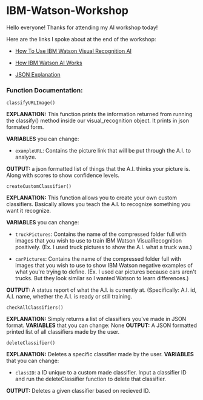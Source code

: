 # IBM-Watson-Workshop

Hello everyone! Thanks for attending my AI workshop today!

Here are the links I spoke about at the end of the workshop:	

 - [How To Use IBM Watson Visual Recognition AI](https://www.ibm.com/watson/developercloud/visual-recognition/api/v3/?python#introduction)

 - [How IBM Watson AI Works](https://console.bluemix.net/docs/services/visual-recognition/customizing.html#structure)

 - [JSON Explanation](http://www.json.org/)

### Function Documentation:

    classifyURLImage()
**EXPLANATION:** This function prints the information returned from running the classify() method inside our visual_recognition
								object. It prints in json formated form.
								
**VARIABLES** you can change:

 - `exampleURL`: Contains the picture link that will be put through the A.I. to analyze.

**OUTPUT:** a json formatted list of things that the A.I. thinks your picture is. Along with scores to show confidence levels.

    createCustomClassifier()


**EXPLANATION:** This function allows you to create your own custom classifiers. Basically allows you teach the A.I. to recognize something you want it recognize.

**VARIABLES** you can change:   

 - `truckPictures`: Contains the name of the compressed folder full with images that you wish to use to train IBM Watson VisualRecognition positively. (Ex. I used truck pictures to show the A.I. what a truck was.)

   

 - `carPictures`: Contains the name of the compressed folder full with images that you wish to use to show IBM Watson negative examples of what you're trying to define. (Ex. I used car pictures because cars aren't trucks. But they look similar so I wanted Watson to learn differences.)

**OUTPUT:** A status report of what the A.I. is currently at. (Specifically: A.I. id, A.I. name, whether the A.I. is ready or still training.


	checkAllClassifiers() 

**EXPLANATION:** Simply returns a list of classifiers you've made in JSON format.
**VARIABLES** that you can change: 
None
**OUTPUT:** A JSON formatted printed list of all classifiers made by the user.

	deleteClassifier()

**EXPLANATION:** Deletes a specific classifier made by the user.
**VARIABLES** that you can change: 

 - `classID`: a ID unique to a custom made classifier. Input a
   classifier ID and run the deleteClassifier function to delete that
   classifier.

**OUTPUT:** Deletes a given classifier based on recieved ID. 